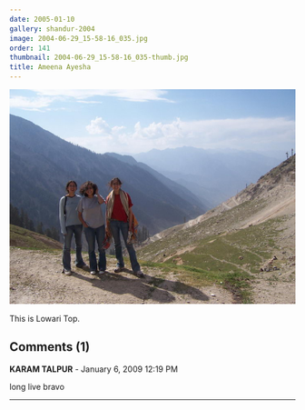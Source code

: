 ```yaml
---
date: 2005-01-10
gallery: shandur-2004
image: 2004-06-29_15-58-16_035.jpg
order: 141
thumbnail: 2004-06-29_15-58-16_035-thumb.jpg
title: Ameena Ayesha
---
```


![Ameena Ayesha](./2004-06-29_15-58-16_035.jpg)

This is Lowari Top.

<div id="comments">

## Comments (1)

**KARAM TALPUR** - January  6, 2009 12:19 PM

long live bravo

---

</div>